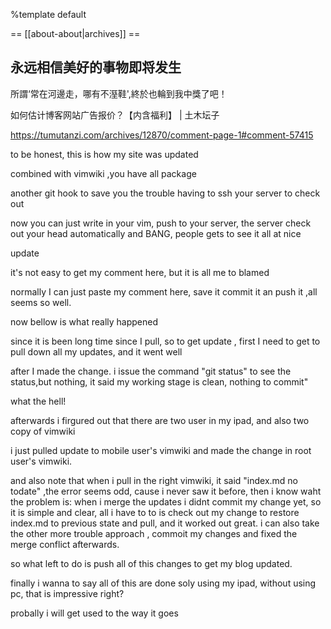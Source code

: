 %template default

 == [[about-about|archives]] ==
 
永远相信美好的事物即将发生 
--------
所謂‘常在河邊走，哪有不溼鞋',終於也輪到我中獎了吧！

如何估计博客网站广告报价？【内含福利】 | 土木坛子

https://tumutanzi.com/archives/12870/comment-page-1#comment-57415

to be honest, this is how my site was updated

combined with vimwiki ,you have all package

another git hook to save you the trouble having to ssh your server to check out


now you can just write in your vim, push to your server, the server check out your head automatically and BANG, people gets to see it all at nice


update

it's not easy to get my comment here, but it is all me to blamed

normally I can just paste my comment here, save it commit it an push it ,all seems so well.

now bellow is what really happened

since it is been long time since I pull, so to get update , first I need to get to pull down all my updates, and it went well

after I made the change. i issue the command "git status" to see the status,but nothing, it said my working stage is clean, nothing to commit"

what the hell!

afterwards i firgured out that there are two user in my ipad, and also two copy of vimwiki

i just pulled update to mobile user's vimwiki and made the change in root user's vimwiki.

and also note that when i pull in the right vimwiki, it said "index.md no todate" ,the error seems odd, cause i never saw it before, then i know waht the problem is: when i merge the updates i didnt commit my change yet, so it is simple and clear, all i have to to is check out my change to restore index.md to previous state and pull, and it worked out great. i can also take the other more trouble approach , commoit my changes and fixed the merge conflict afterwards.


so what left to do is push all of this changes to get my blog updated.

finally i wanna to say all of this are done soly using my ipad, without using pc, that is impressive right?

probally i will get used to the way it goes 
